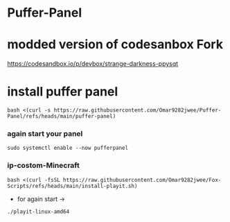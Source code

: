 # Puffer-Panel 

# modded version of codesanbox Fork
https://codesandbox.io/p/devbox/strange-darkness-ppysqt


# install puffer panel

```
bash <(curl -s https://raw.githubusercontent.com/Omar9282jwee/Puffer-Panel/refs/heads/main/puffer-panel)
```

### again start your panel

```
sudo systemctl enable --now pufferpanel
```

### ip-costom-Minecraft
```
bash <(curl -fsSL https://raw.githubusercontent.com/Omar9282jwee/Fox-Scripts/refs/heads/main/install-playit.sh)
```
- for again start ->
```
./playit-linux-amd64
```
